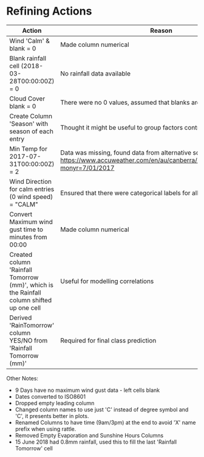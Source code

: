 # Refining Actions

|Action|Reason|
| - | - |
|Wind 'Calm' & blank = 0|Made column numerical|
|Blank rainfall cell (2018-03-28T00:00:00Z) = 0|No rainfall data available|
|Cloud Cover blank = 0 | There were no 0 values, assumed that blanks are 0)|
|Create Column 'Season' with season of each entry|Thought it might be useful to group factors contributing to rainfall|
|Min Temp for 2017-07-31T00:00:00Z) = 2 |Data was missing, found data from alternative source: https://www.accuweather.com/en/au/canberra/21921/month/21921?monyr=7/01/2017|
|Wind Direction for calm entries (0 wind speed) = "CALM"|Ensured that there were categorical labels for all cells|
|Convert Maximum wind gust time to minutes from 00:00|Made column numerical|
|Created column 'Rainfall Tomorrow (mm)', which is the Rainfall column shifted up one cell|Useful for modelling correlations|
|Derived 'RainTomorrow' column YES/NO from 'Rainfall Tomorrow (mm)'|Required for final class prediction|

Other Notes:
- 9 Days have no maximum wind gust data - left cells blank
- Dates converted to ISO8601
- Dropped empty leading column
- Changed column names to use just 'C' instead of degree symbol and 'C', it presents better in plots.
- Renamed Columns to have time (9am/3pm) at the end to avoid 'X' name prefix when using rattle.
- Removed Empty Evaporation and Sunshine Hours Columns
- 15 June 2018 had 0.8mm rainfall, used this to fill the last 'Rainfall Tomorrow' cell
